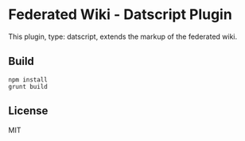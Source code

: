# Federated Wiki - Datscript Plugin

This plugin, type: datscript, extends the markup of the federated wiki.

## Build

    npm install
    grunt build

## License

MIT

